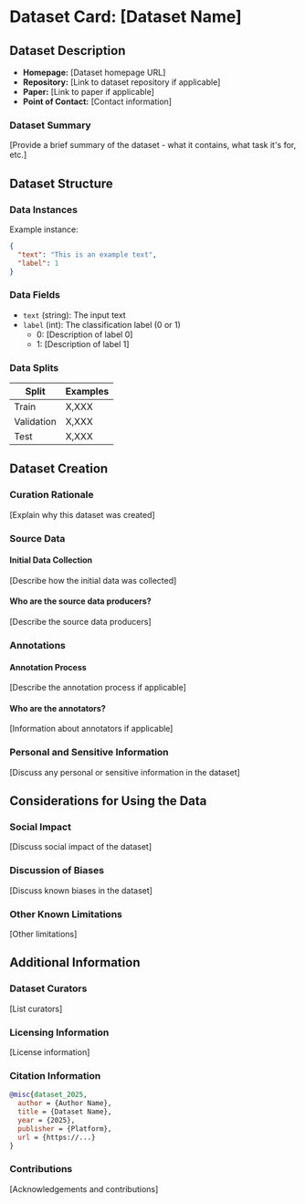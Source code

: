 # Dataset Card: [Dataset Name]

## Dataset Description

- **Homepage:** [Dataset homepage URL]
- **Repository:** [Link to dataset repository if applicable]
- **Paper:** [Link to paper if applicable]
- **Point of Contact:** [Contact information]

### Dataset Summary

[Provide a brief summary of the dataset - what it contains, what task it's for, etc.]

## Dataset Structure

### Data Instances

Example instance:

```json
{
  "text": "This is an example text",
  "label": 1
}
```

### Data Fields

- `text` (string): The input text
- `label` (int): The classification label (0 or 1)
  - 0: [Description of label 0]
  - 1: [Description of label 1]

### Data Splits

| Split      | Examples |
|------------|----------|
| Train      | X,XXX    |
| Validation | X,XXX    |
| Test       | X,XXX    |

## Dataset Creation

### Curation Rationale

[Explain why this dataset was created]

### Source Data

#### Initial Data Collection

[Describe how the initial data was collected]

#### Who are the source data producers?

[Describe the source data producers]

### Annotations

#### Annotation Process

[Describe the annotation process if applicable]

#### Who are the annotators?

[Information about annotators if applicable]

### Personal and Sensitive Information

[Discuss any personal or sensitive information in the dataset]

## Considerations for Using the Data

### Social Impact

[Discuss social impact of the dataset]

### Discussion of Biases

[Discuss known biases in the dataset]

### Other Known Limitations

[Other limitations]

## Additional Information

### Dataset Curators

[List curators]

### Licensing Information

[License information]

### Citation Information

```bibtex
@misc{dataset_2025,
  author = {Author Name},
  title = {Dataset Name},
  year = {2025},
  publisher = {Platform},
  url = {https://...}
}
```

### Contributions

[Acknowledgements and contributions]
